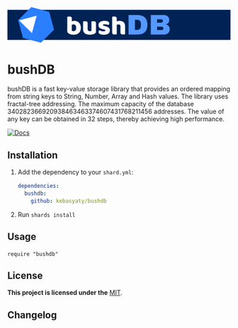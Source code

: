 [![Logo](https://github.com/kebasyaty/bushdb/raw/main/images/logo.svg "Logo")](https://github.com/kebasyaty/bushdb "Logo")

# bushDB

bushDB is a fast key-value storage library that provides an ordered mapping from string keys to String, Number, Array and Hash values.
The library uses fractal-tree addressing.
The maximum capacity of the database 340282366920938463463374607431768211456 addresses.
The value of any key can be obtained in 32 steps, thereby achieving high performance.

[![Docs](https://img.shields.io/badge/docs-available-brightgreen.svg)](<LINK-TO-YOUR-DOCUMENTATION>)

## Installation

1. Add the dependency to your `shard.yml`:

   ```yaml
   dependencies:
     bushdb:
       github: kebasyaty/bushdb
   ```

2. Run `shards install`

## Usage

```crystal
require "bushdb"
```

## License

**This project is licensed under the** [MIT](https://github.com/kebasyaty/bushdb/blob/main/LICENSE "MIT").

## Changelog
